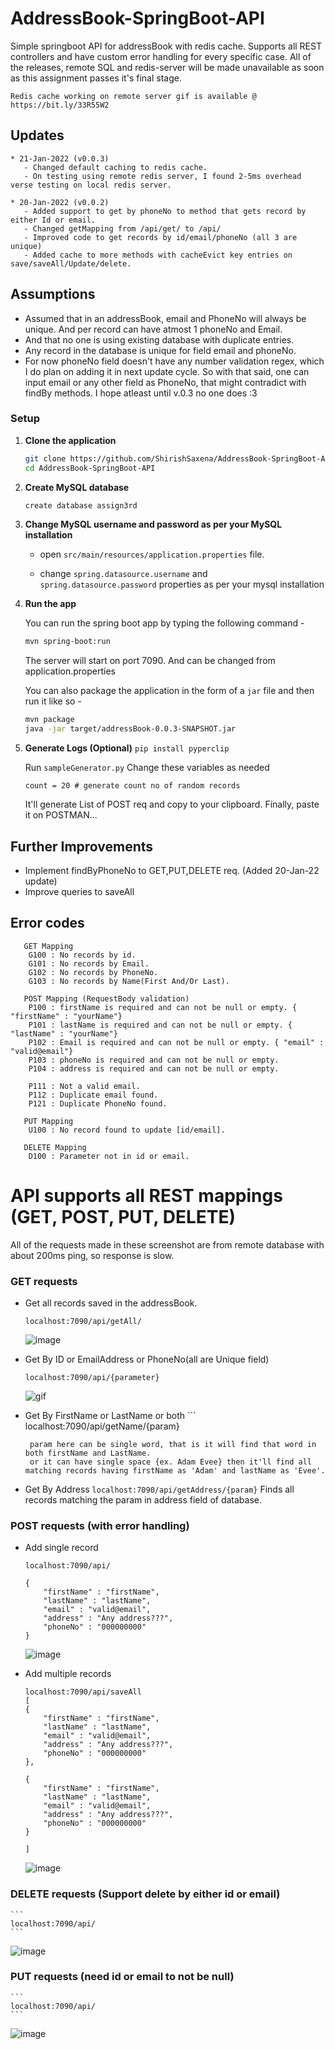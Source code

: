 # AddressBook-SpringBoot-API
Simple springboot API for addressBook with redis cache. Supports all REST controllers and have custom error handling for every specific case.
All of the releases, remote SQL and redis-server will be made unavailable as soon as this assignment passes it's final stage.

```Redis cache working on remote server gif is available @ https://bit.ly/33R55W2```

## Updates
	* 21-Jan-2022 (v0.0.3)
	   - Changed default caching to redis cache.
	   - On testing using remote redis server, I found 2-5ms overhead verse testing on local redis server.
	   
	* 20-Jan-2022 (v0.0.2)
	   - Added support to get by phoneNo to method that gets record by either Id or email.
	   - Changed getMapping from /api/get/ to /api/
	   - Improved code to get records by id/email/phoneNo (all 3 are unique)
	   - Added cache to more methods with cacheEvict key entries on save/saveAll/Update/delete.
	  
## Assumptions
 - Assumed that in an addressBook, email and PhoneNo will always be unique. And per record can have atmost 1 phoneNo and Email.
 - And that no one is using existing database with duplicate entries.
 - Any record in the database is unique for field email and phoneNo.
 - For now phoneNo field doesn't have any number validation regex, which I do plan on adding it in next update cycle. So with that said, one can input email or any other field as PhoneNo, that might contradict with findBy methods. I hope atleast until v.0.3 no one does :3
 
	
### Setup

1. **Clone the application**

	```bash
	git clone https://github.com/ShirishSaxena/AddressBook-SpringBoot-API.git
	cd AddressBook-SpringBoot-API
	```

2. **Create MySQL database**

	```bash
	create database assign3rd
	```

3. **Change MySQL username and password as per your MySQL installation**

	+ open `src/main/resources/application.properties` file.

	+ change `spring.datasource.username` and `spring.datasource.password` properties as per your mysql installation

4. **Run the app**

	You can run the spring boot app by typing the following command -

	```bash
	mvn spring-boot:run
	```

	The server will start on port 7090. And can be changed from application.properties

	You can also package the application in the form of a `jar` file and then run it like so -

	```bash
	mvn package
	java -jar target/addressBook-0.0.3-SNAPSHOT.jar
	```
4. **Generate Logs (Optional)**
	```pip install pyperclip```
	
	Run `sampleGenerator.py`
	Change these variables as needed
	```
	count = 20 # generate count no of random records
	```
	It'll generate List of POST req and copy to your clipboard. Finally, paste it on POSTMAN...

	
## Further Improvements
 - Implement findByPhoneNo to GET,PUT,DELETE req. (Added 20-Jan-22 update)
 - Improve queries to saveAll

## Error codes
```
   GET Mapping 
	G100 : No records by id.
	G101 : No records by Email.
	G102 : No records by PhoneNo.
	G103 : No records by Name(First And/Or Last).

   POST Mapping (RequestBody validation)
	P100 : firstName is required and can not be null or empty. { "firstName" : "yourName"}
	P101 : lastName is required and can not be null or empty. { "lastName" : "yourName"}
	P102 : Email is required and can not be null or empty. { "email" : "valid@email"}
	P103 : phoneNo is required and can not be null or empty.
	P104 : address is required and can not be null or empty.

	P111 : Not a valid email.
	P112 : Duplicate email found.
	P121 : Duplicate PhoneNo found.

   PUT Mapping
	U100 : No record found to update [id/email].

   DELETE Mapping
	D100 : Parameter not in id or email.
```

# API supports all REST mappings (GET, POST, PUT, DELETE)
All of the requests made in these screenshot are from remote database with about 200ms ping, so response is slow.
### GET requests
* Get all records saved in the addressBook.
	```
	localhost:7090/api/getAll/
	```
	
	![image](https://user-images.githubusercontent.com/6762915/150171183-4eeb3bda-9d9a-4910-89c2-7f798faf2280.png)

* Get By ID or EmailAddress or PhoneNo(all are Unique field)
	```
	localhost:7090/api/{parameter}
	```
	
	![gif](http://200.showy.life:6969/rc6hArgBmZ.gif)
	
	
* Get By FirstName or LastName or both
       ```
       localhost:7090/api/getName/{param}
       
       param here can be single word, that is it will find that word in both firstName and LastName.
       or it can have single space {ex. Adam Evee} then it'll find all matching records having firstName as 'Adam' and lastName as 'Evee'.
       
* Get By Address
       ```
       localhost:7090/api/getAddress/{param}
       ```
       Finds all records matching the param in address field of database.
       
       
### POST requests (with error handling)
* Add single record 
	```
	localhost:7090/api/
	
	{
		"firstName" : "firstName",
		"lastName" : "lastName",
		"email" : "valid@email",
		"address" : "Any address???",
		"phoneNo" : "000000000"
	}
	```

	
	![image](http://200.showy.life:6969/ZqSSbctdEV.gif)
	
* Add multiple records
	```
	localhost:7090/api/saveAll
	[
	{
		"firstName" : "firstName",
		"lastName" : "lastName",
		"email" : "valid@email",
		"address" : "Any address???",
		"phoneNo" : "000000000"
	},
	
	{
		"firstName" : "firstName",
		"lastName" : "lastName",
		"email" : "valid@email",
		"address" : "Any address???",
		"phoneNo" : "000000000"
	}
	
	]
	```
	
	![image](http://200.showy.life:6969/IgHAfj31NE.gif)


### DELETE requests (Support delete by either id or email)
	```
	localhost:7090/api/
	```
![image](http://200.showy.life:6969/nIFHIq7bVM.gif)

### PUT requests (need id or email to not be null)
	```
	localhost:7090/api/
	```

![image](http://200.showy.life:6969/0PSIsehkdY.gif)
